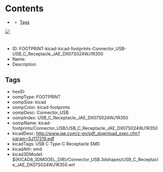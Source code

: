 



Contents
========

* [](#)
	* [Tags](#tags)
  
![][im]
# 

- ID: FOOTPRINT-kicad-kicad-footprints-Connector_USB-USB_C_Receptacle_JAE_DX07S024WJ1R350
- Name: 
- Description: 

## Tags

- hexID: 
- oompType: FOOTPRINT
- oompSize: kicad
- oompColor: kicad-footprints
- oompDesc: Connector_USB
- oompIndex: USB_C_Receptacle_JAE_DX07S024WJ1R350
- oompName: kicad-footprints/Connector_USB/USB_C_Receptacle_JAE_DX07S024WJ1R350
- kicadDesc: http://www.jae.com/z-en/pdf_download_exec.cfm?param=SJ117219.pdf
- kicadTags: USB C Type-C Receptacle SMD
- kicadAttr: smd
- kicad3DModel: ${KICAD6_3DMODEL_DIR}/Connector_USB.3dshapes/USB_C_Receptacle_JAE_DX07S024WJ1R350.wrl



[im]: image.png
